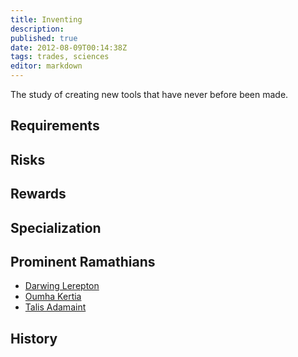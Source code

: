 ```yaml
---
title: Inventing
description:
published: true
date: 2012-08-09T00:14:38Z
tags: trades, sciences
editor: markdown
---
```


The study of creating new tools that have never before been made.

## Requirements

## Risks

## Rewards

## Specialization

## Prominent Ramathians

- [Darwing Lerepton](/characters/darwing-lerepton)
- [Oumha Kertia](/characters/oumha-kertia)
- [Talis Adamaint](/characters/talis-adamaint)

## History

